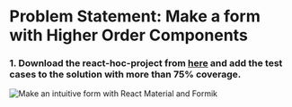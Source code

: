 # Problem Statement: Make a form with Higher Order Components

### 1. Download the react-hoc-project from [here](https://gitlab-wipro.stackroute.in/mern-react-boilerplates/crs-arc-1040/react-hoc-practice) and add the test cases to the solution with more than 75% coverage.

![Make an intuitive form with React Material and Formik](https://gitlab-wipro.stackroute.in/mern-react-boilerplates/crs-sur-1030/react-form-practice/-/raw/master/S0118-P1.png)
